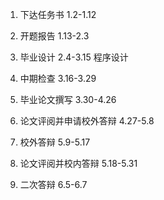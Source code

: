 <!--
 * @Author: LY
 * @Date: 2020-01-14 23:27:56
 * @LastEditTime : 2020-01-15 19:42:29
 * @LastEditors  : Please set LastEditors
 * @Description: In User Settings Edit
 * @FilePath: \beixiang_ly\毕业设计安排\time.md
 -->

1. 下达任务书 1.2-1.12

2. 开题报告 1.13-2.3

3. 毕业设计 2.4-3.15 程序设计

4. 中期检查 3.16-3.29

5. 毕业论文撰写 3.30-4.26

6. 论文评阅并申请校外答辩 4.27-5.8

7. 校外答辩 5.9-5.17

8. 论文评阅并校内答辩 5.18-5.31

9. 二次答辩 6.5-6.7